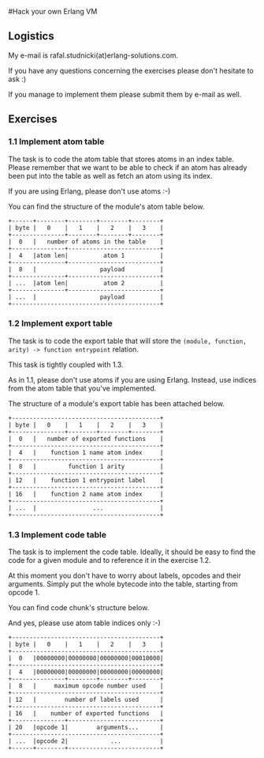 #Hack your own Erlang VM

## Logistics

My e-mail is rafal.studnicki(at)erlang-solutions.com.

If you have any questions concerning the exercises please don't hesitate to ask :)

If you manage to implement them please submit them by e-mail as well.

## Exercises

### 1.1 Implement atom table

The task is to code the atom table that stores atoms in an index table.
Please remember that we want to be able to check if an atom has already been put into the table
as well as fetch an atom using its index.

If you are using Erlang, please don't use atoms :-)

You can find the structure of the module's atom table below.

```
+------+--------+--------+--------+--------+
| byte |   0    |   1    |   2    |   3    |
+---------------+--------+--------+--------+
|  0   |   number of atoms in the table    |
+---------------+--------------------------+
|  4   |atom len|          atom 1          |
+---------------+--------------------------+
|  8   |                  payload          |
+---------------+--------------------------+
| ...  |atom len|          atom 2          |
+---------------+--------------------------+
| ...  |                  payload          |
+------------------------------------------+
```

### 1.2 Implement export table

The task is to code the export table that will store the
``(module, function, arity) -> function entrypoint`` relation.

This task is tightly coupled with 1.3.

As in 1.1, please don't use atoms if you are using Erlang.
Instead, use indices from the atom table that you've implemented.

The structure of a module's export table has been attached below.

```
+------------------------------------------+
| byte |   0    |   1    |   2    |   3    |
+---------------+--------+--------+--------+
|  0   |   number of exported functions    |
+------------------------------------------+
|  4   |    function 1 name atom index     |
+------------------------------------------+
|  8   |         function 1 arity          |
+------------------------------------------+
| 12   |    function 1 entrypoint label    |
+------------------------------------------+
| 16   |    function 2 name atom index     |
+------------------------------------------+
| ...  |                ...                |
+------------------------------------------+
```

### 1.3 Implement code table

The task is to implement the code table.
Ideally, it should be easy to find the code for a given module and to reference it in the exercise 1.2.

At this moment you don't have to worry about labels, opcodes and their arguments.
Simply put the whole bytecode into the table, starting from opcode 1.

You can find code chunk's structure below.

And yes, please use atom table indices only :-)

```
+------------------------------------------+
| byte |   0    |   1    |   2    |   3    |
+------------------------------------------+
|  0   |00000000|00000000|00000000|00010000|
+------------------------------------------+
|  4   |00000000|00000000|00000000|00000000|
+---------------+--------+--------+--------+
|  8   |     maximum opcode number used    |
+------------------------------------------+
| 12   |        number of labels used      |
+------------------------------------------+
| 16   |    number of exported functions   |
+---------------+--------------------------+
| 20   |opcode 1|        arguments...      |
+------------------------------------------+
| ...  |opcode 2|            ...           |
+------+--------+--------------------------+
```
